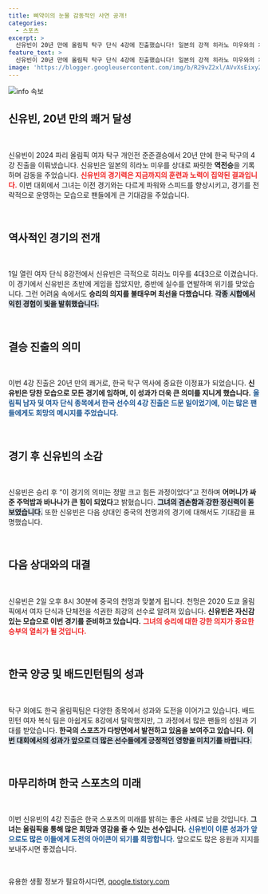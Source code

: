 ```yaml
---
title: 삐약이의 눈물 감동적인 사연 공개!
categories:
  - 스포츠
excerpt: >
  신유빈이 20년 만에 올림픽 탁구 단식 4강에 진출했습니다! 일본의 강적 히라노 미우와의 치열한 접전 끝에 역전승을 거둔 신유빈, 다음 상대는 중국의 천멍입니다. 긴장감 넘치는 경기를 놓치지 마세요!
feature_text: >
  신유빈이 20년 만에 올림픽 탁구 단식 4강에 진출했습니다! 일본의 강적 히라노 미우와의 치열한 접전 끝에 역전승을 거둔 신유빈, 다음 상대는 중국의 천멍입니다. 긴장감 넘치는 경기를 놓치지 마세요!
image: 'https://blogger.googleusercontent.com/img/b/R29vZ2xl/AVvXsEixyZcFfHzMRdzZMjFBmAUKJYCLCGyLL1o632UiGVXcaFdKo_bkvkuCioo0uUKlGfBVcT3P84aROyZIXSBEx3Aw5nCQ3pTgDom1WDC4m8eifvWiAmWEEVb4x6G_l8C0QH225ldMjyaFvpxGEBGNO37VmDTDMHGhJPq73UglMfDca1-0aw/s1600/blogspot.png'
---
```


<p><img src="https://blogger.googleusercontent.com/img/b/R29vZ2xl/AVvXsEixyZcFfHzMRdzZMjFBmAUKJYCLCGyLL1o632UiGVXcaFdKo_bkvkuCioo0uUKlGfBVcT3P84aROyZIXSBEx3Aw5nCQ3pTgDom1WDC4m8eifvWiAmWEEVb4x6G_l8C0QH225ldMjyaFvpxGEBGNO37VmDTDMHGhJPq73UglMfDca1-0aw/s1600/blogspot.png" alt="info 속보" /></p>

<h2 data-ke-size="size26">신유빈, 20년 만의 쾌거 달성</h2>

<p data-ke-size="size16">&nbsp;</p>

<p>신유빈이 2024 파리 올림픽 여자 탁구 개인전 준준결승에서 20년 만에 한국 탁구의 4강 진출을 이뤄냈습니다. 신유빈은 일본의 히라노 미우를 상대로 짜릿한 <b>역전승</b>을 기록하며 감동을 주었습니다. <b><span style="color: #ee2323;">신유빈의 경기력은 지금까지의 훈련과 노력이 집약된 결과입니다.</span></b> 이번 대회에서 그녀는 이전 경기와는 다르게 파워와 스피드를 향상시키고, 경기를 전략적으로 운영하는 모습으로 팬들에게 큰 기대감을 주었습니다. </p>

<p data-ke-size="size16">&nbsp;</p>

<h2 data-ke-size="size26">역사적인 경기의 전개</h2>

<p data-ke-size="size16">&nbsp;</p>

<p>1일 열린 여자 단식 8강전에서 신유빈은 극적으로 히라노 미우를 4대3으로 이겼습니다. 이 경기에서 신유빈은 초반에 게임을 잡았지만, 중반에 실수를 연발하며 위기를 맞았습니다. 그런 어려움 속에서도 <b>승리의 의지를 불태우며 최선을 다했습니다</b>. <b><span style="background-color: #21538527;">각종 시합에서 익힌 경험이 빛을 발휘했습니다.</span></b></p>

<p data-ke-size="size16">&nbsp;</p>

<h2 data-ke-size="size26">결승 진출의 의미</h2>

<p data-ke-size="size16">&nbsp;</p>

<p>이번 4강 진출은 20년 만의 쾌거로, 한국 탁구 역사에 중요한 이정표가 되었습니다. <b>신유빈은 당찬 모습으로 모든 경기에 임하며, 이 성과가 더욱 큰 의미를 지니게 했습니다.</b> <b><span style="color: #1a5490;">올림픽 남자 및 여자 단식 종목에서 한국 선수의 4강 진출은 드문 일이었기에, 이는 많은 팬들에게도 희망의 메시지를 주었습니다.</span></b></p>

<p data-ke-size="size16">&nbsp;</p>

<h2 data-ke-size="size26">경기 후 신유빈의 소감</h2>

<p data-ke-size="size16">&nbsp;</p>

<p>신유빈은 승리 후 “이 경기의 의미는 정말 크고 힘든 과정이었다”고 전하며 <b>어머니가 싸준 주먹밥과 바나나가 큰 힘이 되었다</b>고 밝혔습니다. <b><span style="background-color: #21538527;">그녀의 겸손함과 강한 정신력이 돋보였습니다.</span></b> 또한 신유빈은 다음 상대인 중국의 천멍과의 경기에 대해서도 기대감을 표명했습니다. </p>

<p data-ke-size="size16">&nbsp;</p>

<h2 data-ke-size="size26">다음 상대와의 대결</h2>

<p data-ke-size="size16">&nbsp;</p>

<p>신유빈은 2일 오후 8시 30분에 중국의 천멍과 맞붙게 됩니다. 천멍은 2020 도쿄 올림픽에서 여자 단식과 단체전을 석권한 최강의 선수로 알려져 있습니다. <b>신유빈은 자신감 있는 모습으로 이번 경기를 준비하고 있습니다.</b> <b><span style="color: #ee2323;">그녀의 승리에 대한 강한 의지가 중요한 승부의 열쇠가 될 것입니다.</span></b></p>

<p data-ke-size="size16">&nbsp;</p>

<h2 data-ke-size="size26">한국 양궁 및 배드민턴팀의 성과</h2>

<p data-ke-size="size16">&nbsp;</p>

<p>탁구 외에도 한국 올림픽팀은 다양한 종목에서 성과와 도전을 이어가고 있습니다. 배드민턴 여자 복식 팀은 아쉽게도 8강에서 탈락했지만, 그 과정에서 많은 팬들의 성원과 기대를 받았습니다. <b>한국의 스포츠가 다방면에서 발전하고 있음을 보여주고 있습니다.</b> <b><span style="background-color: #21538527;">이번 대회에서의 성과가 앞으로 더 많은 선수들에게 긍정적인 영향을 미치기를 바랍니다.</span></b></p>

<p data-ke-size="size16">&nbsp;</p> 

<h2 data-ke-size="size26">마무리하며 한국 스포츠의 미래</h2>

<p data-ke-size="size16">&nbsp;</p>

<p>이번 신유빈의 4강 진출은 한국 스포츠의 미래를 밝히는 좋은 사례로 남을 것입니다. <b>그녀는 올림픽을 통해 많은 희망과 영감을 줄 수 있는 선수입니다.</b> <b><span style="color: #1a5490;">신유빈이 이룬 성과가 앞으로도 많은 이들에게 도전의 아이콘이 되기를 희망합니다.</span></b> 앞으로도 많은 응원과 지지를 보내주시면 좋겠습니다. </p>

<p data-ke-size="size16">&nbsp;</p>
유용한 생활 정보가 필요하시다면, <a href="https://qoogle.tistory.com" rel="dofollow">qoogle.tistory.com</a>


